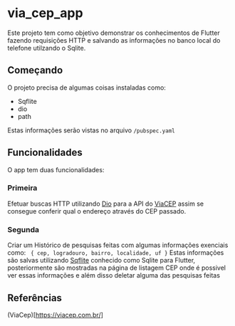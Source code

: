 # via_cep_app

Este projeto tem como objetivo demonstrar os conhecimentos de Flutter fazendo requisições HTTP e salvando as informações no banco local do telefone utilzando o Sqlite.

## Começando

O projeto precisa de algumas coisas instaladas como:

- Sqflite
- dio
- path

Estas informações serão vistas no arquivo
``` /pubspec.yaml ```


## Funcionalidades

O app tem duas funcionalidades:

### Primeira
Efetuar buscas HTTP utilizando [Dio](https://pub.dev/packages/dio) para a API do [ViaCEP](https://viacep.com.br/)
assim se consegue conferir qual o endereço através do CEP passado.

### Segunda
Criar um Histórico de pesquisas feitas com algumas informações exenciais como:
    ``` 
        {
            cep,
            logradouro,
            bairro,
            localidade,
            uf
        }
    ```
Estas informações são salvas utilizando [Sqflite](https://pub.dev/packages/sqflite) conhecido como Sqlite para Flutter, 
posteriormente são mostradas na página de listagem CEP onde é possivel ver essas informações e além disso deletar alguma das pesquisas feitas

## Referências
(ViaCep)[https://viacep.com.br/]
